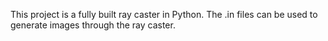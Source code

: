 This project is a fully built ray caster in Python. The .in files can be used to 
generate images through the ray caster. 
